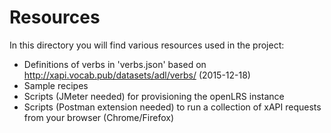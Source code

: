 Resources
======

In this directory you will find various resources used in the project:

* Definitions of verbs in 'verbs.json' based on http://xapi.vocab.pub/datasets/adl/verbs/ (2015-12-18)
* Sample recipes
* Scripts (JMeter needed) for provisioning the openLRS instance
* Scripts (Postman extension needed) to run a collection of xAPI requests from your browser (Chrome/Firefox)
